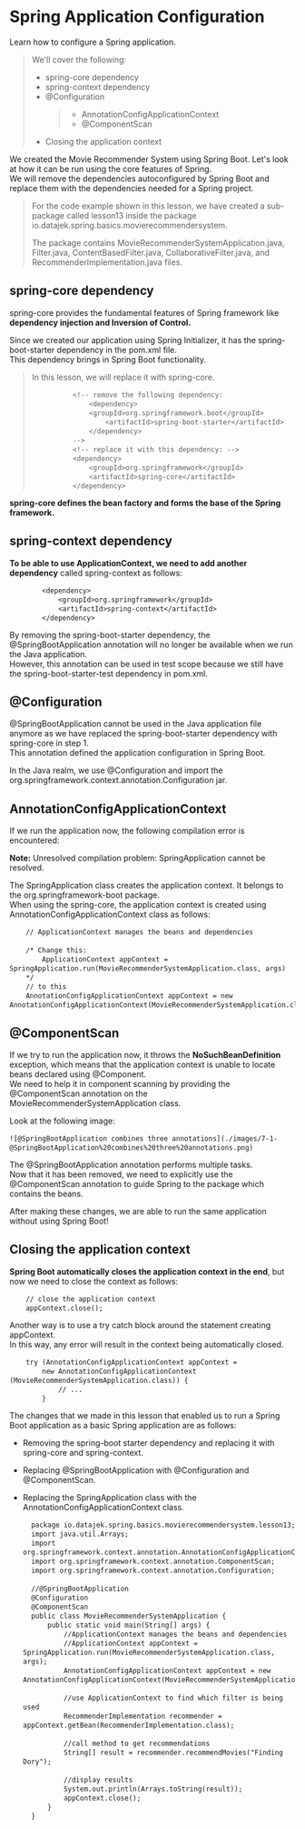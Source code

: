 # Spring Application Configuration

Learn how to configure a Spring application.

> We'll cover the following:
>
> - spring-core dependency
> - spring-context dependency
> - @Configuration
>   > - AnnotationConfigApplicationContext
>   > - @ComponentScan
> - Closing the application context

We created the Movie Recommender System using Spring Boot. Let's look at how it can be run using the core features of Spring.  
 We will remove the dependencies autoconfigured by Spring Boot and replace them with the dependencies needed for a Spring project.

> For the code example shown in this lesson, we have created a sub-package called lesson13 inside the package io.datajek.spring.basics.movierecommendersystem.
>
> The package contains MovieRecommenderSystemApplication.java, Filter.java, ContentBasedFilter.java, CollaborativeFilter.java, and RecommenderImplementation.java files.

## spring-core dependency

spring-core provides the fundamental features of Spring framework like **dependency injection and Inversion of Control.**

Since we created our application using Spring Initializer, it has the spring-boot-starter dependency in the pom.xml file.  
 This dependency brings in Spring Boot functionality.

> In this lesson, we will replace it with spring-core.
>
>               <!-- remove the following dependency:
>                   <dependency>
>                   <groupId>org.springframework.boot</groupId>
>                       <artifactId>spring-boot-starter</artifactId>
>                   </dependency>
>               -->
>               <!-- replace it with this dependency: -->
>               <dependency>
>                   <groupId>org.springframework</groupId>
>                   <artifactId>spring-core</artifactId>
>               </dependency>

**spring-core defines the bean factory and forms the base of the Spring framework.**

## spring-context dependency

**To be able to use ApplicationContext, we need to add another dependency** called spring-context as follows:

            <dependency>
                <groupId>org.springframework</groupId>
                <artifactId>spring-context</artifactId>
            </dependency>

By removing the spring-boot-starter dependency, the @SpringBootApplication annotation will no longer be available when we run the Java application.  
 However, this annotation can be used in test scope because we still have the spring-boot-starter-test dependency in pom.xml.

## @Configuration

@SpringBootApplication cannot be used in the Java application file anymore as we have replaced the spring-boot-starter dependency with spring-core in step 1.  
 This annotation defined the application configuration in Spring Boot.

In the Java realm, we use @Configuration and import the org.springframework.context.annotation.Configuration jar.

## AnnotationConfigApplicationContext

If we run the application now, the following compilation error is encountered:

**Note:** Unresolved compilation problem: SpringApplication cannot be resolved.

The SpringApplication class creates the application context. It belongs to the org.springframework-boot package.  
 When using the spring-core, the application context is created using AnnotationConfigApplicationContext class as follows:

        // ApplicationContext manages the beans and dependencies

        /* Change this:
            ApplicationContext appContext = SpringApplication.run(MovieRecommenderSystemApplication.class, args)
        */
        // to this
        AnnotationConfigApplicationContext appContext = new AnnotationConfigApplicationContext(MovieRecommenderSystemApplication.class)

## @ComponentScan

If we try to run the application now, it throws the **NoSuchBeanDefinition** exception, which means that the application context is unable to locate beans declared using @Component.  
 We need to help it in component scanning by providing the @ComponentScan annotation on the MovieRecommenderSystemApplication class.

Look at the following image:

    ![@SpringBootApplication combines three annotations](./images/7-1-@SpringBootApplication%20combines%20three%20annotations.png)

The @SpringBootApplication annotation performs multiple tasks.  
 Now that it has been removed, we need to explicitly use the @ComponentScan annotation to guide Spring to the package which contains the beans.

After making these changes, we are able to run the same application without using Spring Boot!

## Closing the application context

**Spring Boot automatically closes the application context in the end**, but now we need to close the context as follows:

        // close the application context
        appContext.close();

Another way is to use a try catch block around the statement creating appContext.  
 In this way, any error will result in the context being automatically closed.

        try (AnnotationConfigApplicationContext appContext =
            new AnnotationConfigApplicationContext (MovieRecommenderSystemApplication.class)) {
                // ...
            }

The changes that we made in this lesson that enabled us to run a Spring Boot application as a basic Spring application are as follows:

- Removing the spring-boot starter dependency and replacing it with spring-core and spring-context.
- Replacing @SpringBootApplication with @Configuration and @ComponentScan.
- Replacing the SpringApplication class with the AnnotationConfigApplicationContext class.

        package io.datajek.spring.basics.movierecommendersystem.lesson13;
        import java.util.Arrays;
        import org.springframework.context.annotation.AnnotationConfigApplicationContext;
        import org.springframework.context.annotation.ComponentScan;
        import org.springframework.context.annotation.Configuration;

        //@SpringBootApplication
        @Configuration
        @ComponentScan
        public class MovieRecommenderSystemApplication {
            public static void main(String[] args) {
                //ApplicationContext manages the beans and dependencies
                //ApplicationContext appContext = SpringApplication.run(MovieRecommenderSystemApplication.class, args);
                AnnotationConfigApplicationContext appContext = new AnnotationConfigApplicationContext(MovieRecommenderSystemApplication.class);

                //use ApplicationContext to find which filter is being used
                RecommenderImplementation recommender = appContext.getBean(RecommenderImplementation.class);

                //call method to get recommendations
                String[] result = recommender.recommendMovies("Finding Dory");

                //display results
                System.out.println(Arrays.toString(result));
                appContext.close();
            }
        }
